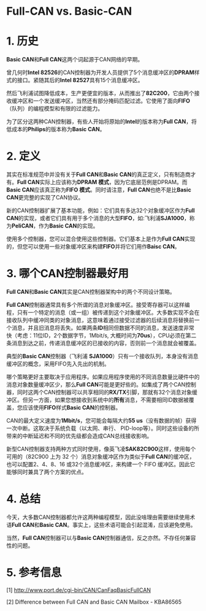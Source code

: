 # Full-CAN vs. Basic-CAN

# 1. 历史

**Basic CAN**和**Full CAN**这两个词起源于CAN网络的早期。

曾几何时**Intel 82526**的CAN控制器为开发人员提供了5个消息缓冲区的**DPRAM**样式的接口。紧随其后的**Intel 82527**具有15个消息缓冲区。

然后飞利浦试图降低成本，生产更便宜的版本，从而推出了**82C200**，它由两个接收缓冲区和一个发送缓冲区，当然还有部分掩码匹配过滤。它使用了面向**FIFO**（队列）的编程模型和有限的过滤能力。

为了区分这两种CAN控制器，有些人开始将原始的**Intel**的版本称为**Full CAN**，将低成本的**Philips**的版本称为**Basic CAN**。

# 2. 定义

其实在标准规范中并没有关于**Full CAN**和**Basic CAN**的真正定义，只有制造商才有。**Full CAN**实际上应该称为**DPRAM 模式**，因为它底层范例是DPRAM。而**Basic CAN**应该真正称为**FIFO 模式**。同时请注意，**Full CAN**也绝不是比**Basic CAN**更完整的实现了CAN协议。

新的CAN控制器扩展了基本功能，例如：它们具有多达32个对象缓冲区作为**Full CAN**的实现，或者它们具有用于多个消息的大型**FIFO**，如:飞利浦**SJA1000**，称为**PeliCAN**，作为**Basic CAN**的实现。

使用多个控制器，您可以混合使用这些控制器。它们基本上是作为**Full CAN**实现的，但您可以使用一些对象缓冲区来构建**FIFO**并将它们用作**Baisc CAN**。

# 3. 哪个CAN控制器最好用

**Full CAN**和**Basic CAN**其实是CAN控制器架构中的两个不同设计策略。

**Full CAN**控制器通常具有多个所谓的消息对象缓冲区。接受寄存器可以这样编程，只有一个特定的消息（或一组）被传递到这个对象缓冲区。大多数实现不会在接收队列中缓冲同类的对象消息，这意味着通过接受过滤器的后续消息将替换前一个消息，并且旧消息将丢失。如果两条**ID**相同但数据不同的消息，发送速度非常快（考虑：11位ID，2个数据字节，1Mbit/s, 大概时间为**70us**），CPU必须在第二条消息到达之前，传递消息缓冲区的已接收的内容，否则前一个消息就会被覆盖。

典型的**Basic CAN**控制器（飞利浦 **SJA1000**）只有一个接收队列，本身没有消息缓冲区的概念，采用FIFO先入先出的机制。

哪个策略更好主要取决于应用程序。如果应用程序使用的不同消息数量比硬件中的消息对象数量缓冲区少，那么**Full CAN**可能是更好些的。如集成了两个CAN控制器，同时这两个CAN控制器可以共享相同的**RX/TX**引脚，那就有32个消息对象缓冲区。但另一方面，如果您想接收到系统中的**所有**消息，不需要相同ID数据被覆盖，您应该使用**FIFO**样式**Basic CAN**的控制器。

CAN的最大定义速度为**1Mbit/s**，您可能会每隔大约**55 us**（没有数据的帧）获得一次中断。这取决于系统负载（以太网、串行、 PID-loop等）。同时这些设备的所带来的中断延迟和不同的优先级都会造成CAN总线接收影响。

新型CAN控制器支持两种方式同时使用，像英飞凌**SAK82C900**这样，使用每个可用的（82C900 上为 32 个）消息对象缓冲区作为类似于**Full CAN**的缓冲区，也可以配置2、4、8、16 或32个消息缓冲区，来构建一个 FIFO 缓冲区。因此它能够同时兼具了两个方案的优点。

# 4. 总结

今天，大多数CAN控制器都允许这两种编程模型，因此没啥理由需要继续使用术语**Full CAN**和**Basic CAN**。事实上，这些术语可能会引起混淆，应该避免使用。

当然，**Full CAN**控制器可以与**Basic CAN**控制器通信，反之亦然。不存任何兼容性的问题。

# 5. 参考信息

[1] http://www.port.de/cgi-bin/CAN/CanFaqBasicFullCAN

[2] Difference between Full CAN and Basic CAN Mailbox - KBA86565